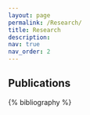 ```yaml
---
layout: page
permalink: /Research/
title: Research
description: 
nav: true
nav_order: 2
---
```


## Publications


{% bibliography %}
